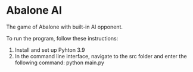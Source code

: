 # Abalone AI
The game of Abalone with built-in AI opponent.

To run the program, follow these instructions:

1. Install and set up Pyhton 3.9
2. In the command line interface, navigate to the src folder and enter the following command:
python main.py
